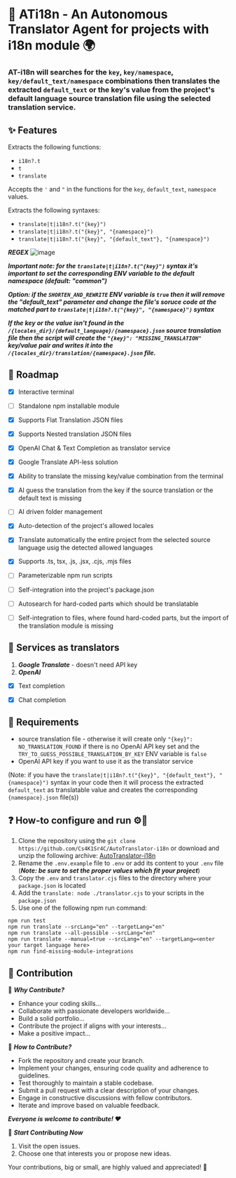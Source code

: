 # 🤖 ATi18n - An Autonomous Translator Agent for projects with i18n module 🌍

### AT-i18n will searches for the ```key```, ```key/namespace```, ```key/default_text/namespace``` combinations then translates the extracted ```default_text``` or the key's value from the project's default language source translation file using the selected translation service.



## ✨ Features

Extracts the following functions:
- ```i18n?.t```
- ```t```
- ```translate```

Accepts the ```'``` and ```"``` in the functions for the ```key```, ```default_text```, ```namespace``` values.

Extracts the following syntaxes:
- ```translate|t|i18n?.t("{key}")```
- ```translate|t|i18n?.t("{key}", "{namespace}")```
- ```translate|t|i18n?.t("{key}", "{default_text"}, "{namespace}")```

***REGEX***
![image](https://github.com/Cs4K1Sr4C/AutoTranslator-i18n/assets/126985144/00587728-9302-4408-9dde-bd68b871c217)

***Important note: for the ```translate|t|i18n?.t("{key}")``` syntax it's important to set the corresponding ENV variable to the default namespace (default: "common")***

***Option: if the ```SHORTEN_AND_REWRITE``` ENV variable is ```true``` then it will remove the "default_text" parameter and change the file's soruce code at the matched part to  ```translate|t|i18n?.t("{key}", "{namespace}")``` syntax*** 

***If the key or the value isn't found in the ```/{locales_dir}/{default_language}/{namespace}.json``` source translation file then the script will create the ```"{key}": "MISSING_TRANSLATION"``` key/value pair and writes it into the ```/{locales_dir}/translation/{namespace}.json``` file.***



## 🚗 Roadmap

- [x] Interactive terminal
- [ ] Standalone npm installable module
- [x] Supports Flat Translation JSON files
- [x] Supports Nested translation JSON files
- [x] OpenAI Chat & Text Completion as translator service
- [x] Google Translate API-less solution
- [x] Ability to translate the missing key/value combination from the terminal
- [x] AI guess the translation from the key if the source translation or the default text is missing
- [ ] AI driven folder management
- [x] Auto-detection of the project's allowed locales
- [x] Translate automatically the entire project from the selected source language usig the detected allowed languages
- [x] Supports .ts, tsx, .js, .jsx, .cjs, .mjs files
- [ ] Parameterizable npm run scripts
- [ ] Self-integration into the project's package.json
- [ ] Autosearch for hard-coded parts which should be translatable
- [ ] Self-integration to files, where found hard-coded parts, but the import of the translation module is missing



## 🎏 Services as translators

1. ***Google Translate*** - doesn't need API key
2. ***OpenAI***
- [x] Text completion
- [x] Chat completion 



## 🧮 Requirements

- source translation file - otherwise it will create only ```"{key}": NO_TRANSLATION_FOUND``` if there is no OpenAI API key set and the ```TRY_TO_GUESS_POSSIBLE_TRANSLATION_BY_KEY``` ENV variable is ```false```
- OpenAI API key if you want to use it as the translator service

(Note: if you have the ```translate|t|i18n?.t("{key}", "{default_text"}, "{namespace}")``` syntax in your code then it will process the extracted ```default_text``` as translatable value and creates the corresponding ```{namespace}.json``` file(s))



## ❓ How-to configure and run ⚙️🏃

1. Clone the repository using the ```git clone https://github.com/Cs4K1Sr4C/AutoTranslator-i18n``` or download and unzip the following archive: [AutoTranslator-i18n](https://github.com/Cs4K1Sr4C/AutoTranslator-i18n/archive/refs/heads/main.zip)
2. Rename the ```.env.example``` file to ```.env``` or add its content to your ```.env``` file (***Note: be sure to set the proper values which fit your project***)
3. Copy the ```.env``` and ```translator.cjs``` files to the directory where your ```package.json``` is located
4. Add the ```translate: node ./translator.cjs``` to your scripts in the ```package.json```
5. Use one of the following npm run command:
```
npm run test
npm run translate --srcLang="en" --targetLang="en"
npm run translate --all-possible --srcLang="en"
npm run translate --manual=true --srcLang="en" --targetLang=<enter your target language here>
npm run find-missing-module-integrations
```



## 🌟 Contribution

🤝 ***Why Contribute?***

- Enhance your coding skills...
- Collaborate with passionate developers worldwide...
- Build a solid portfolio...
- Contribute the project if aligns with your interests...
- Make a positive impact...

🔧 ***How to Contribute?***

- Fork the repository and create your branch.
- Implement your changes, ensuring code quality and adherence to guidelines.
- Test thoroughly to maintain a stable codebase.
- Submit a pull request with a clear description of your changes.
- Engage in constructive discussions with fellow contributors.
- Iterate and improve based on valuable feedback.

***Everyone is welcome to contribute! ❤️***

🎉 ***Start Contributing Now***

1. Visit the open issues.
2. Choose one that interests you or propose new ideas. 

Your contributions, big or small, are highly valued and appreciated! 🤝
